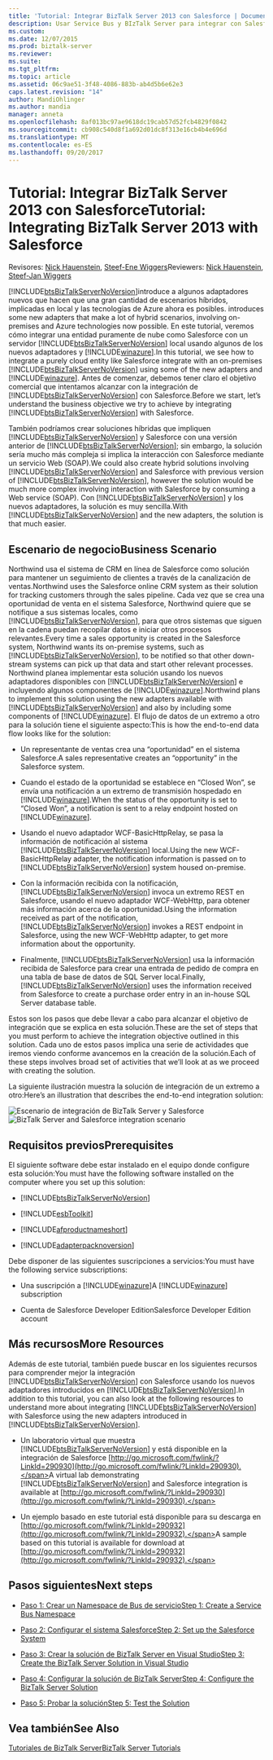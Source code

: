 ```yaml
---
title: 'Tutorial: Integrar BizTalk Server 2013 con Salesforce | Documentos de Microsoft'
description: Usar Service Bus y BIzTalk Server para integrar con Salesforce
ms.custom: 
ms.date: 12/07/2015
ms.prod: biztalk-server
ms.reviewer: 
ms.suite: 
ms.tgt_pltfrm: 
ms.topic: article
ms.assetid: 06c9ae51-3f48-4086-883b-ab4d5b6e62e3
caps.latest.revision: "14"
author: MandiOhlinger
ms.author: mandia
manager: anneta
ms.openlocfilehash: 8af013bc97ae9618dc19cab57d52fcb4829f0842
ms.sourcegitcommit: cb908c540d8f1a692d01dc8f313e16cb4b4e696d
ms.translationtype: MT
ms.contentlocale: es-ES
ms.lasthandoff: 09/20/2017
---
```

# <a name="tutorial-integrating-biztalk-server-2013-with-salesforce"></a><span data-ttu-id="8bc2c-103">Tutorial: Integrar BizTalk Server 2013 con Salesforce</span><span class="sxs-lookup"><span data-stu-id="8bc2c-103">Tutorial: Integrating BizTalk Server 2013 with Salesforce</span></span>
<span data-ttu-id="8bc2c-104">Revisores: [Nick Hauenstein](http://social.msdn.microsoft.com/profile/nick.hauenstein/), [Steef-Ene Wiggers](http://social.msdn.microsoft.com/profile/steef-jan%20wiggers)</span><span class="sxs-lookup"><span data-stu-id="8bc2c-104">Reviewers: [Nick Hauenstein](http://social.msdn.microsoft.com/profile/nick.hauenstein/), [Steef-Jan Wiggers](http://social.msdn.microsoft.com/profile/steef-jan%20wiggers)</span></span>  
  
 [!INCLUDE[btsBizTalkServerNoVersion](../includes/btsbiztalkservernoversion-md.md)]<span data-ttu-id="8bc2c-105">introduce a algunos adaptadores nuevos que hacen que una gran cantidad de escenarios híbridos, implicadas en local y las tecnologías de Azure ahora es posibles.</span><span class="sxs-lookup"><span data-stu-id="8bc2c-105"> introduces some new adapters that make a lot of hybrid scenarios, involving on-premises and Azure technologies now possible.</span></span> <span data-ttu-id="8bc2c-106">En este tutorial, veremos cómo integrar una entidad puramente de nube como Salesforce con un servidor [!INCLUDE[btsBizTalkServerNoVersion](../includes/btsbiztalkservernoversion-md.md)] local usando algunos de los nuevos adaptadores y [!INCLUDE[winazure](../includes/winazure-md.md)].</span><span class="sxs-lookup"><span data-stu-id="8bc2c-106">In this tutorial, we see how to integrate a purely cloud entity like Salesforce integrate with an on-premises [!INCLUDE[btsBizTalkServerNoVersion](../includes/btsbiztalkservernoversion-md.md)] using some of the new adapters and [!INCLUDE[winazure](../includes/winazure-md.md)].</span></span> <span data-ttu-id="8bc2c-107">Antes de comenzar, debemos tener claro el objetivo comercial que intentamos alcanzar con la integración de [!INCLUDE[btsBizTalkServerNoVersion](../includes/btsbiztalkservernoversion-md.md)] con Salesforce.</span><span class="sxs-lookup"><span data-stu-id="8bc2c-107">Before we start, let’s understand the business objective we try to achieve by integrating [!INCLUDE[btsBizTalkServerNoVersion](../includes/btsbiztalkservernoversion-md.md)] with Salesforce.</span></span>  
  
 <span data-ttu-id="8bc2c-108">También podríamos crear soluciones híbridas que impliquen [!INCLUDE[btsBizTalkServerNoVersion](../includes/btsbiztalkservernoversion-md.md)] y Salesforce con una versión anterior de [!INCLUDE[btsBizTalkServerNoVersion](../includes/btsbiztalkservernoversion-md.md)]; sin embargo, la solución sería mucho más compleja si implica la interacción con Salesforce mediante un servicio Web (SOAP).</span><span class="sxs-lookup"><span data-stu-id="8bc2c-108">We could also create hybrid solutions involving [!INCLUDE[btsBizTalkServerNoVersion](../includes/btsbiztalkservernoversion-md.md)] and Salesforce with previous version of [!INCLUDE[btsBizTalkServerNoVersion](../includes/btsbiztalkservernoversion-md.md)], however the solution would be much more complex involving interaction with Salesforce by consuming a Web service (SOAP).</span></span> <span data-ttu-id="8bc2c-109">Con [!INCLUDE[btsBizTalkServerNoVersion](../includes/btsbiztalkservernoversion-md.md)] y los nuevos adaptadores, la solución es muy sencilla.</span><span class="sxs-lookup"><span data-stu-id="8bc2c-109">With [!INCLUDE[btsBizTalkServerNoVersion](../includes/btsbiztalkservernoversion-md.md)] and the new adapters, the solution is that much easier.</span></span>  
  
## <a name="business-scenario"></a><span data-ttu-id="8bc2c-110">Escenario de negocio</span><span class="sxs-lookup"><span data-stu-id="8bc2c-110">Business Scenario</span></span>  
 <span data-ttu-id="8bc2c-111">Northwind usa el sistema de CRM en línea de Salesforce como solución para mantener un seguimiento de clientes a través de la canalización de ventas.</span><span class="sxs-lookup"><span data-stu-id="8bc2c-111">Northwind uses the Salesforce online CRM system as their solution for tracking customers through the sales pipeline.</span></span> <span data-ttu-id="8bc2c-112">Cada vez que se crea una oportunidad de venta en el sistema Salesforce, Northwind quiere que se notifique a sus sistemas locales, como [!INCLUDE[btsBizTalkServerNoVersion](../includes/btsbiztalkservernoversion-md.md)], para que otros sistemas que siguen en la cadena puedan recopilar datos e iniciar otros procesos relevantes.</span><span class="sxs-lookup"><span data-stu-id="8bc2c-112">Every time a sales opportunity is created in the Salesforce system, Northwind wants its on-premise systems, such as [!INCLUDE[btsBizTalkServerNoVersion](../includes/btsbiztalkservernoversion-md.md)], to be notified so that other down-stream systems can pick up that data and start other relevant processes.</span></span> <span data-ttu-id="8bc2c-113">Northwind planea implementar esta solución usando los nuevos adaptadores disponibles con [!INCLUDE[btsBizTalkServerNoVersion](../includes/btsbiztalkservernoversion-md.md)] e incluyendo algunos componentes de [!INCLUDE[winazure](../includes/winazure-md.md)].</span><span class="sxs-lookup"><span data-stu-id="8bc2c-113">Northwind plans to implement this solution using the new adapters available with [!INCLUDE[btsBizTalkServerNoVersion](../includes/btsbiztalkservernoversion-md.md)] and also by including some components of [!INCLUDE[winazure](../includes/winazure-md.md)].</span></span> <span data-ttu-id="8bc2c-114">El flujo de datos de un extremo a otro para la solución tiene el siguiente aspecto:</span><span class="sxs-lookup"><span data-stu-id="8bc2c-114">This is how the end-to-end data flow looks like for the solution:</span></span>  
  
-   <span data-ttu-id="8bc2c-115">Un representante de ventas crea una “oportunidad” en el sistema Salesforce.</span><span class="sxs-lookup"><span data-stu-id="8bc2c-115">A sales representative creates an “opportunity” in the Salesforce system.</span></span>  
  
-   <span data-ttu-id="8bc2c-116">Cuando el estado de la oportunidad se establece en “Closed Won”, se envía una notificación a un extremo de transmisión hospedado en [!INCLUDE[winazure](../includes/winazure-md.md)].</span><span class="sxs-lookup"><span data-stu-id="8bc2c-116">When the status of the opportunity is set to “Closed Won”, a notification is sent to a relay endpoint hosted on [!INCLUDE[winazure](../includes/winazure-md.md)].</span></span>  
  
-   <span data-ttu-id="8bc2c-117">Usando el nuevo adaptador WCF-BasicHttpRelay, se pasa la información de notificación al sistema [!INCLUDE[btsBizTalkServerNoVersion](../includes/btsbiztalkservernoversion-md.md)] local.</span><span class="sxs-lookup"><span data-stu-id="8bc2c-117">Using the new WCF-BasicHttpRelay adapter, the notification information is passed on to [!INCLUDE[btsBizTalkServerNoVersion](../includes/btsbiztalkservernoversion-md.md)] system housed on-premise.</span></span>  
  
-   <span data-ttu-id="8bc2c-118">Con la información recibida con la notificación, [!INCLUDE[btsBizTalkServerNoVersion](../includes/btsbiztalkservernoversion-md.md)] invoca un extremo REST en Salesforce, usando el nuevo adaptador WCF-WebHttp, para obtener más información acerca de la oportunidad.</span><span class="sxs-lookup"><span data-stu-id="8bc2c-118">Using the information received as part of the notification, [!INCLUDE[btsBizTalkServerNoVersion](../includes/btsbiztalkservernoversion-md.md)] invokes a REST endpoint in Salesforce, using the new WCF-WebHttp adapter, to get more information about the opportunity.</span></span>  
  
-   <span data-ttu-id="8bc2c-119">Finalmente, [!INCLUDE[btsBizTalkServerNoVersion](../includes/btsbiztalkservernoversion-md.md)] usa la información recibida de Salesforce para crear una entrada de pedido de compra en una tabla de base de datos de SQL Server local.</span><span class="sxs-lookup"><span data-stu-id="8bc2c-119">Finally, [!INCLUDE[btsBizTalkServerNoVersion](../includes/btsbiztalkservernoversion-md.md)] uses the information received from Salesforce to create a purchase order entry in an in-house SQL Server database table.</span></span>  
  
 <span data-ttu-id="8bc2c-120">Estos son los pasos que debe llevar a cabo para alcanzar el objetivo de integración que se explica en esta solución.</span><span class="sxs-lookup"><span data-stu-id="8bc2c-120">These are the set of steps that you must perform to achieve the integration objective outlined in this solution.</span></span> <span data-ttu-id="8bc2c-121">Cada uno de estos pasos implica una serie de actividades que iremos viendo conforme avancemos en la creación de la solución.</span><span class="sxs-lookup"><span data-stu-id="8bc2c-121">Each of these steps involves broad set of activities that we’ll look at as we proceed with creating the solution.</span></span>  
  
 <span data-ttu-id="8bc2c-122">La siguiente ilustración muestra la solución de integración de un extremo a otro:</span><span class="sxs-lookup"><span data-stu-id="8bc2c-122">Here’s an illustration that describes the end-to-end integration solution:</span></span>  
  
 <span data-ttu-id="8bc2c-123">![Escenario de integración de BizTalk Server y Salesforce](../core/media/bts-sf-scenario.gif "BTS_SF_Scenario")</span><span class="sxs-lookup"><span data-stu-id="8bc2c-123">![BizTalk Server and Salesforce integration scenario](../core/media/bts-sf-scenario.gif "BTS_SF_Scenario")</span></span>  
  
## <a name="prerequisites"></a><span data-ttu-id="8bc2c-124">Requisitos previos</span><span class="sxs-lookup"><span data-stu-id="8bc2c-124">Prerequisites</span></span>  
 <span data-ttu-id="8bc2c-125">El siguiente software debe estar instalado en el equipo donde configure esta solución:</span><span class="sxs-lookup"><span data-stu-id="8bc2c-125">You must have the following software installed on the computer where you set up this solution:</span></span>  
  
-   [!INCLUDE[btsBizTalkServerNoVersion](../includes/btsbiztalkservernoversion-md.md)]  
  
-   [!INCLUDE[esbToolkit](../includes/esbtoolkit-md.md)]  
  
-   [!INCLUDE[afproductnameshort](../includes/afproductnameshort-md.md)]  
  
-   [!INCLUDE[adapterpacknoversion](../includes/adapterpacknoversion-md.md)]  
  
 <span data-ttu-id="8bc2c-126">Debe disponer de las siguientes suscripciones a servicios:</span><span class="sxs-lookup"><span data-stu-id="8bc2c-126">You must have the following service subscriptions:</span></span>  
  
-   <span data-ttu-id="8bc2c-127">Una suscripción a [!INCLUDE[winazure](../includes/winazure-md.md)]</span><span class="sxs-lookup"><span data-stu-id="8bc2c-127">A [!INCLUDE[winazure](../includes/winazure-md.md)] subscription</span></span>  
  
-   <span data-ttu-id="8bc2c-128">Cuenta de Salesforce Developer Edition</span><span class="sxs-lookup"><span data-stu-id="8bc2c-128">Salesforce Developer Edition account</span></span>  
  
## <a name="more-resources"></a><span data-ttu-id="8bc2c-129">Más recursos</span><span class="sxs-lookup"><span data-stu-id="8bc2c-129">More Resources</span></span>  
 <span data-ttu-id="8bc2c-130">Además de este tutorial, también puede buscar en los siguientes recursos para comprender mejor la integración [!INCLUDE[btsBizTalkServerNoVersion](../includes/btsbiztalkservernoversion-md.md)] con Salesforce usando los nuevos adaptadores introducidos en [!INCLUDE[btsBizTalkServerNoVersion](../includes/btsbiztalkservernoversion-md.md)].</span><span class="sxs-lookup"><span data-stu-id="8bc2c-130">In addition to this tutorial, you can also look at the following resources to understand more about integrating [!INCLUDE[btsBizTalkServerNoVersion](../includes/btsbiztalkservernoversion-md.md)] with Salesforce using the new adapters introduced in [!INCLUDE[btsBizTalkServerNoVersion](../includes/btsbiztalkservernoversion-md.md)].</span></span>  
  
-   <span data-ttu-id="8bc2c-131">Un laboratorio virtual que muestra [!INCLUDE[btsBizTalkServerNoVersion](../includes/btsbiztalkservernoversion-md.md)] y está disponible en la integración de Salesforce [http://go.microsoft.com/fwlink/?LinkId=290930](http://go.microsoft.com/fwlink/?LinkId=290930).</span><span class="sxs-lookup"><span data-stu-id="8bc2c-131">A virtual lab demonstrating [!INCLUDE[btsBizTalkServerNoVersion](../includes/btsbiztalkservernoversion-md.md)] and Salesforce integration is available at [http://go.microsoft.com/fwlink/?LinkId=290930](http://go.microsoft.com/fwlink/?LinkId=290930).</span></span>  
  
-   <span data-ttu-id="8bc2c-132">Un ejemplo basado en este tutorial está disponible para su descarga en [http://go.microsoft.com/fwlink/?LinkId=290932](http://go.microsoft.com/fwlink/?LinkId=290932).</span><span class="sxs-lookup"><span data-stu-id="8bc2c-132">A sample based on this tutorial is available for download at [http://go.microsoft.com/fwlink/?LinkId=290932](http://go.microsoft.com/fwlink/?LinkId=290932).</span></span>  
  
## <a name="next-steps"></a><span data-ttu-id="8bc2c-133">Pasos siguientes</span><span class="sxs-lookup"><span data-stu-id="8bc2c-133">Next steps</span></span>
  
-   [<span data-ttu-id="8bc2c-134">Paso 1: Crear un Namespace de Bus de servicio</span><span class="sxs-lookup"><span data-stu-id="8bc2c-134">Step 1: Create a Service Bus Namespace</span></span>](../core/step-1-create-a-service-bus-namespace.md)  
  
-   [<span data-ttu-id="8bc2c-135">Paso 2: Configurar el sistema Salesforce</span><span class="sxs-lookup"><span data-stu-id="8bc2c-135">Step 2: Set up the Salesforce System</span></span>](../core/step-2-set-up-the-salesforce-system.md)  
  
-   [<span data-ttu-id="8bc2c-136">Paso 3: Crear la solución de BizTalk Server en Visual Studio</span><span class="sxs-lookup"><span data-stu-id="8bc2c-136">Step 3: Create the BizTalk Server Solution in Visual Studio</span></span>](../core/step-3-create-the-biztalk-server-solution-in-visual-studio.md)  
  
-   [<span data-ttu-id="8bc2c-137">Paso 4: Configurar la solución de BizTalk Server</span><span class="sxs-lookup"><span data-stu-id="8bc2c-137">Step 4: Configure the BizTalk Server Solution</span></span>](../core/step-4-configure-the-biztalk-server-solution.md)  
  
-   [<span data-ttu-id="8bc2c-138">Paso 5: Probar la solución</span><span class="sxs-lookup"><span data-stu-id="8bc2c-138">Step 5: Test the Solution</span></span>](../core/step-5-test-the-solution.md)  
  
## <a name="see-also"></a><span data-ttu-id="8bc2c-139">Vea también</span><span class="sxs-lookup"><span data-stu-id="8bc2c-139">See Also</span></span>  
 [<span data-ttu-id="8bc2c-140">Tutoriales de BizTalk Server</span><span class="sxs-lookup"><span data-stu-id="8bc2c-140">BizTalk Server Tutorials</span></span>](../core/biztalk-server-tutorials.md)